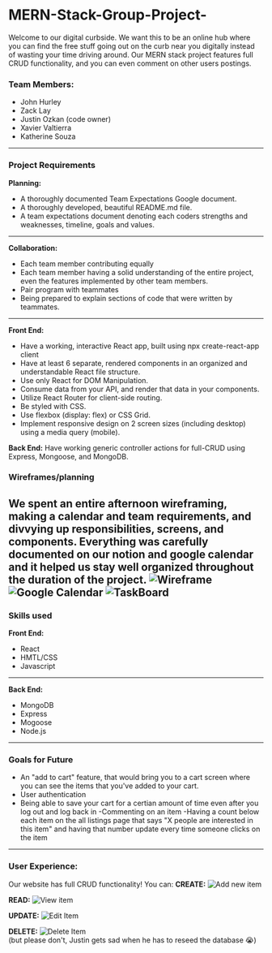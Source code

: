 # MERN-Stack-Group-Project-

Welcome to our digital curbside. We want this to be an online hub where you can find the free stuff going out on the curb near you digitally instead of wasting your time driving around. Our MERN stack project features full CRUD functionality, and you can even comment on other users postings.

### Team Members:
- John Hurley
- Zack Lay
- Justin Ozkan (code owner)
- Xavier Valtierra
- Katherine Souza
--- 
### Project Requirements
**Planning:**
- A thoroughly documented Team Expectations Google document.
- A thoroughly developed, beautiful README.md file.
- A team expectations document denoting each coders strengths and weaknesses, timeline, goals and values.
--- 
**Collaboration:**
- Each team member contributing equally
- Each team member having a solid understanding of the entire project, even the features implemented by other team members.
- Pair program with teammates
- Being prepared to explain sections of code that were written by teammates.

--- 
**Front End:**
- Have a working, interactive React app, built using npx create-react-app client
- Have at least 6 separate, rendered components in an organized and understandable React file structure.
- Use only React for DOM Manipulation.
- Consume data from your API, and render that data in your components.
- Utilize React Router for client-side routing.
- Be styled with CSS.
- Use flexbox (display: flex) or CSS Grid.
- Implement responsive design on 2 screen sizes (including desktop) using a media query (mobile).

**Back End:**
Have working generic controller actions for full-CRUD using Express, Mongoose, and MongoDB.

### Wireframes/planning
We spent an entire afternoon wireframing, making a calendar and team requirements, and divvying up responsibilities, screens, and components. Everything was carefully documented on our notion and google calendar and it helped us stay well organized throughout the duration of the project.
![Wireframe](https://i.imgur.com/DCAQw8T.jpgy)
![Google Calendar](https://imgur.com/a/8tXALaV)
![TaskBoard](https://i.imgur.com/nZAX1Pq.png)
--- 
### Skills used
**Front End:**
- React
- HMTL/CSS
- Javascript
--- 
**Back End:**
- MongoDB
- Express
- Mogoose
- Node.js
--- 
### Goals for Future
- An "add to cart" feature, that would bring you to a cart screen where you can see the items that you've added to your cart.
- User authentication
- Being able to save your cart for a certian amount of time even after you log out and log back in
-Commenting on an item
-Having a count below each item on the all listings page that says "X people are interested in this item" and having that number update every time someone clicks on the item
---
### User Experience:
Our website has full CRUD functionality! You can:
**CREATE:**
![Add new item](https://i.imgur.com/Y1ysbtu.png)

**READ:**
![View item](https://i.imgur.com/C8HEZef.png)

**UPDATE:**
![Edit Item](https://i.imgur.com/cxEfGrx.png)

**DELETE:**
![Delete Item](https://i.imgur.com/6J3K9Pc.png)
<br>
(but please don't, Justin gets sad when he has to reseed the database :sob:)

